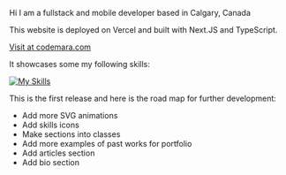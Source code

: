 Hi I am a fullstack and mobile developer based in Calgary, Canada

This website is deployed on Vercel and built with Next.JS and TypeScript.  

[Visit at codemara.com](https://www.codemara.com)

It showcases some my following skills:

[![My Skills](https://skillicons.dev/icons?i=java,spring,nodejs,nextjs,react,androidstudio,js,ts,css,html,php,mysql,sqlite,figma,svg,ai,ps,xd,tailwind,vercel,wordpress,sketchup&theme=light)](https://skillicons.dev)

This is the first release and here is the road map for further development:
- Add more SVG animations
- Add skills icons
- Make sections into classes
- Add more examples of past works for portfolio
- Add articles section
- Add bio section
